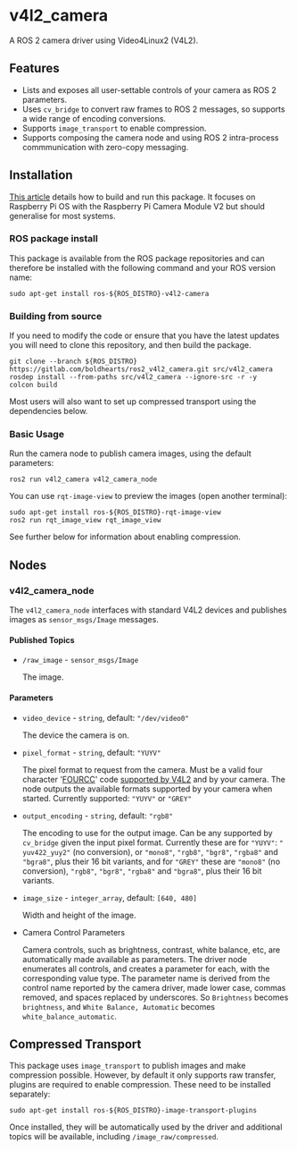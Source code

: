 # v4l2_camera

A ROS 2 camera driver using Video4Linux2 (V4L2).

## Features

* Lists and exposes all user-settable controls of your camera as ROS 2
  parameters.
* Uses `cv_bridge` to convert raw frames to ROS 2 messages, so
  supports a wide range of encoding conversions.
* Supports `image_transport` to enable compression.
* Supports composing the camera node and using ROS 2 intra-process
  commmunication with zero-copy messaging.

## Installation
[This article](https://medium.com/swlh/raspberry-pi-ros-2-camera-eef8f8b94304)
details how to build and run this package. It focuses on Raspberry Pi
OS with the Raspberry Pi Camera Module V2 but should generalise for
most systems.

### ROS package install
This package is available from the ROS package repositories and can
therefore be installed with the following command and your ROS version
name:

```shell
sudo apt-get install ros-${ROS_DISTRO}-v4l2-camera
```

### Building from source
If you need to modify the code or ensure that you have the latest
updates you will need to clone this repository, and then build the
package.

```shell
git clone --branch ${ROS_DISTRO} https://gitlab.com/boldhearts/ros2_v4l2_camera.git src/v4l2_camera
rosdep install --from-paths src/v4l2_camera --ignore-src -r -y
colcon build
```

Most users will also want to set up compressed transport using the
dependencies below.

### Basic Usage
Run the camera node to publish camera images, using the default
parameters:

```shell
ros2 run v4l2_camera v4l2_camera_node
```

You can use `rqt-image-view` to preview the images (open another terminal):

```shell
sudo apt-get install ros-${ROS_DISTRO}-rqt-image-view
ros2 run rqt_image_view rqt_image_view
```

See further below for information about enabling compression.

## Nodes

### v4l2_camera_node

The `v4l2_camera_node` interfaces with standard V4L2 devices and
publishes images as `sensor_msgs/Image` messages.

#### Published Topics

* `/raw_image` - `sensor_msgs/Image`

    The image.

#### Parameters

* `video_device` - `string`, default: `"/dev/video0"`

    The device the camera is on.

* `pixel_format` - `string`, default: `"YUYV"`

    The pixel format to request from the camera. Must be a valid four
    character '[FOURCC](http://fourcc.org/)' code [supported by
    V4L2](https://linuxtv.org/downloads/v4l-dvb-apis/uapi/v4l/videodev.html)
    and by your camera. The node outputs the available formats
    supported by your camera when started.
    Currently supported: `"YUYV"` or `"GREY"`

* `output_encoding` - `string`, default: `"rgb8"`

    The encoding to use for the output image. Can be any supported by
    `cv_bridge` given the input pixel format. Currently these are for
    `"YUYV"`: `" yuv422_yuy2"` (no conversion), or `"mono8"`, `"rgb8"`,
    `"bgr8"`, `"rgba8"` and `"bgra8"`, plus their 16 bit variants, and for
    `"GREY"` these are `"mono8"` (no conversion), `"rgb8"`,
    `"bgr8"`, `"rgba8"` and `"bgra8"`, plus their 16 bit variants.

* `image_size` - `integer_array`, default: `[640, 480]`

    Width and height of the image.

* Camera Control Parameters

    Camera controls, such as brightness, contrast, white balance, etc,
    are automatically made available as parameters. The driver node
    enumerates all controls, and creates a parameter for each, with
    the corresponding value type. The parameter name is derived from
    the control name reported by the camera driver, made lower case,
    commas removed, and spaces replaced by underscores. So
    `Brightness` becomes `brightness`, and `White Balance, Automatic`
    becomes `white_balance_automatic`.

## Compressed Transport

This package uses `image_transport` to publish images and make
compression possible. However, by default it only supports raw
transfer, plugins are required to enable compression. These need to be
installed separately:

```shell
sudo apt-get install ros-${ROS_DISTRO}-image-transport-plugins
```

Once installed, they will be automatically used by the driver and
additional topics will be available, including
`/image_raw/compressed`.
